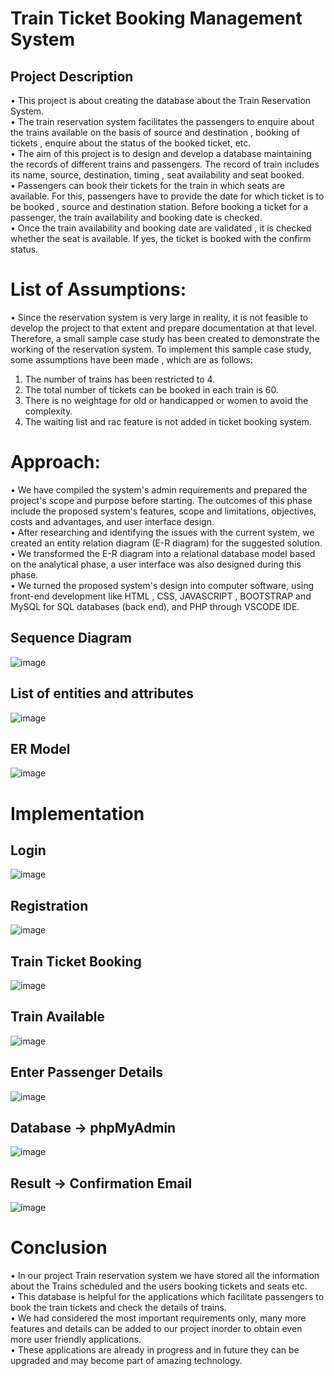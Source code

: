 # Train Ticket Booking Management System

## Project Description
• This project is about creating the database about the Train Reservation System.<br/>
• The train reservation system facilitates the passengers to enquire about the trains available on the basis of source and destination , booking of tickets , enquire about the status of the booked ticket, etc.<br/>
• The aim of this project is to design and develop a database maintaining the records of different trains and passengers. The record of train includes its name, source, destination, timing , seat availability and seat booked.<br/>
• Passengers can book their tickets for the train in which seats are available. For this, passengers have to provide the date for which ticket is to be booked , source and destination station. Before booking a ticket for a passenger, the train availability and booking date is checked. <br/>
• Once the train availability and booking date are validated , it is checked whether the seat is available. If yes, the ticket is booked with the confirm status.<br/>

# List of Assumptions:
•  Since the reservation system is very large in reality, it is not feasible to develop the project to that extent and prepare documentation at that level. Therefore, a small sample case study has been created to demonstrate the working of the reservation system. To implement this sample case study, some assumptions have been made , which are as follows:<br/>
1. The number of trains has been restricted to 4.<br/>
2. The total number of tickets can be booked in each train is 60.<br/>
3. There is no weightage for old or handicapped or women to avoid the complexity.<br/>
4. The waiting list and rac feature is not added in ticket booking system.<br/>

# Approach:

• We have compiled the system's admin requirements and prepared the project's scope and purpose before starting. The outcomes of this phase include the proposed system's features, scope and limitations, objectives, costs and advantages, and user interface design.<br/>
• After researching and identifying the issues with the current system, we created an entity relation diagram (E-R diagram) for the suggested solution.<br/>
• We transformed the E-R diagram into a relational database model based on the analytical phase, a user interface was also designed during this phase.<br/>
• We turned the proposed system's design into computer software, using front-end development like HTML , CSS, JAVASCRIPT , BOOTSTRAP and MySQL for SQL databases (back end), and PHP through VSCODE IDE.<br/>

## Sequence Diagram
![image](https://github.com/nayandeep20028840/Train-Ticket-Booking-Management-System/assets/97220336/cfd58d6b-478f-4736-95b4-26a8e4417080)

## List of entities and attributes
![image](https://github.com/nayandeep20028840/Train-Ticket-Booking-Management-System/assets/97220336/6463982d-53d1-477e-831c-42d1da31d429)

## ER Model
![image](https://github.com/nayandeep20028840/Train-Ticket-Booking-Management-System/assets/97220336/851c4d27-8fcd-49ee-9777-b6b7e0ab0a86)

# Implementation

## Login 
![image](https://github.com/nayandeep20028840/Train-Ticket-Booking-Management-System/assets/97220336/8582dcf2-83c9-4bbb-bce0-22d7c4b773b7)

## Registration
![image](https://github.com/nayandeep20028840/Train-Ticket-Booking-Management-System/assets/97220336/0a3ae592-a766-4d47-877e-e19a85df5fe3)

## Train Ticket Booking
![image](https://github.com/nayandeep20028840/Train-Ticket-Booking-Management-System/assets/97220336/80260dd7-39c0-4d55-a862-df15b38f7d0b)

## Train Available
![image](https://github.com/nayandeep20028840/Train-Ticket-Booking-Management-System/assets/97220336/d396abaf-7379-4a63-9bdf-5c36d7bfc9ad)

## Enter Passenger Details
![image](https://github.com/nayandeep20028840/Train-Ticket-Booking-Management-System/assets/97220336/4d5bca5b-a970-4867-bb3c-d56dd31524b3)

## Database -> phpMyAdmin
![image](https://github.com/nayandeep20028840/Train-Ticket-Booking-Management-System/assets/97220336/82b9b855-3662-4892-b0ac-0b06285cbc3c)

## Result -> Confirmation Email
![image](https://github.com/nayandeep20028840/Train-Ticket-Booking-Management-System/assets/97220336/a3ca5a2e-5c0a-49c8-ad41-fc767e1fe8f2)

# Conclusion

• In our project Train reservation system we have stored all the information about the Trains scheduled and the users booking tickets and seats etc.<br/>
• This database is helpful for the applications which facilitate passengers to book the train tickets and check the details of trains.<br/>
• We had considered the most important requirements only, many more features and details can be added to our project inorder to obtain even more user friendly applications.<br/>
• These applications are already in progress and in future they can be upgraded and may become part of amazing technology.<br/>






